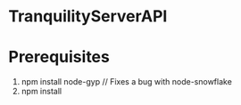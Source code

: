 # TranquilityServerAPI

# Prerequisites

1. npm install node-gyp // Fixes a bug with node-snowflake
2. npm install
